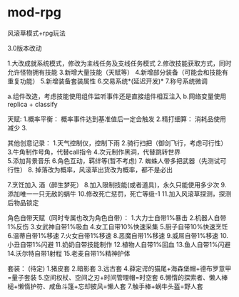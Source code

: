 # mod-rpg
风滚草模式+rpg玩法

3.0版本改动

1.大改成就系统模式，修改为主线任务及支线任务模式 
2.修改技能获取方式，同时允许怪物拥有技能 
3.新增大量技能（天赋等） 
4.新增部分装备（可能会和技能有重复功能） 
5.新增装备套装属性 
6.交易系统*(延迟开发)* 
7.称号系统微调 

a.组件改造，考虑技能使用组件监听事件还是直接组件相互注入 
b.网络变量使用replica + classify 


天赋:
1.概率平衡： 概率事件达到基准值后一定会触发 
2.精打细算： 消耗品使用减少 
3.


其他创意记录： 
1.天气控制仪，控制下雨 
2.骑行扫把（御剑飞行，考虑可行性） 
3.牛角制作号角，代替call指令 
4.次元制作黑洞，代替跳转世界  
5.添加背景音乐 
6.角色互动，羁绊等(暂不考虑) 
7. 蜘蛛人带多把武器（先测试可行性） 
8. 掉落改为概率，风滚草出货改为概率，都不是必出 

7.烹饪加入 酒（醉生梦死） 
8.加入限制技能(或者道具)，永久只能使用多少次 
9.添加唯一一只无敌的蜗牛 
10.修改死亡惩罚，死亡等级-1 
11.加入风滚草探测，探测后物品锁定 

角色自带天赋（同时专属也改为角色自带）： 
1.大力士自带1%暴击 
2.机器人自带1%反伤 
3.女武神自带1%吸血 
4.女工自带10%快速采集 
5.厨子自带10%快速烹饪 
6.温蒂自带1%移速 
7.火女自带1%移速 
8.恶魔自带1%移速 
9.威屌自带1%移速 
10.小丑自带1%闪避 
11.奶奶自带技能制作 
12.植物人自带1%回血 
13.鱼人自带1%闪避 
14.沃尔特自带1射程 
15.老麦自带1%精神护体 


套装： (待定) 
1.猪皮套 
2.暗影套 
3.远古套 
4.薛定谔的猫尾+海森堡帽+德布罗意甲=量子套装 
5.空间权杖、空间之刃+时间管理帽=时空套 
6.懒惰的探索者、懒人棒槌+懒惰护符、咸鱼斗篷+忘却披风=懒人套 
7.触手棒+蜗牛头盔=野人套 